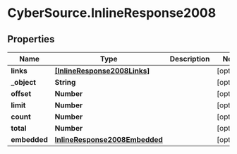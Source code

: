 # CyberSource.InlineResponse2008

## Properties
Name | Type | Description | Notes
------------ | ------------- | ------------- | -------------
**links** | [**[InlineResponse2008Links]**](InlineResponse2008Links.md) |  | [optional] 
**_object** | **String** |  | [optional] 
**offset** | **Number** |  | [optional] 
**limit** | **Number** |  | [optional] 
**count** | **Number** |  | [optional] 
**total** | **Number** |  | [optional] 
**embedded** | [**InlineResponse2008Embedded**](InlineResponse2008Embedded.md) |  | [optional] 


